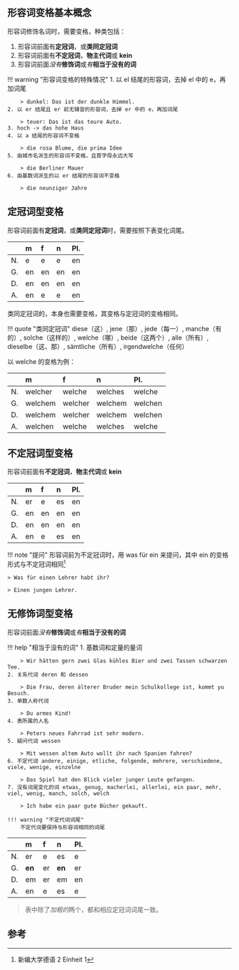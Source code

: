 ## 形容词变格基本概念

形容词修饰名词时，需要变格，种类包括：

1. 形容词前面有**定冠词**，或**类同定冠词**
2. 形容词前面有**不定冠词**，**物主代词**或 **kein**
3. 形容词前面*没有***修饰词**或*有***相当于没有的词**

!!! warning "形容词变格的特殊情况"
    1. 以 el 结尾的形容词，去掉 el 中的 e，再加词尾
        
        > dunkel: Das ist der dunkle Himmel.
    2. 以 er 结尾且 er 前无辅音的形容词，去掉 er 中的 e，再加词尾

        > teuer: Das ist das teure Auto.
    3. hoch -> das hohe Haus
    4. 以 a 结尾的形容词不变格
        
        > die rosa Blume, die prima Idee
    5. 由城市名派生的形容词不变格，且首字母永远大写

        > die Berliner Mauer
    6. 由基数词派生的以 er 结尾的形容词不变格
        
        > die neunziger Jahre

## 定冠词型变格

形容词前面有**定冠词**，或**类同定冠词**时，需要按照下表变化词尾。

|      | m    | f    | n    | Pl.  |
| :--- | :--- | :--- | :--- | :--- |
| N.   | e    | e    | e    | en   |
| G.   | en   | en   | en   | en   |
| D.   | en   | en   | en   | en   |
| A.   | en   | e    | e    | en   |

类同定冠词的，本身也需要变格，其变格与定冠词的变格相同。

!!! quote "类同定冠词"
    diese（这）, jene（那）, jede（每一）, manche（有的）, solche（这样的）, welche（哪）, beide（这两个）, alle（所有）, dieselbe（这、那）, sämtliche（所有）, irgendwelche（任何）

以 welche 的变格为例：

|      | m       | f       | n       | Pl.     |
| :--- | :------ | :------ | :------ | :------ |
| N.   | welcher | welche  | welches | welche  |
| G.   | welchem | welcher | welchem | welchen |
| D.   | welchem | welcher | welchem | welchen |
| A.   | welchen | welche  | welches | welche  |

## 不定冠词型变格

形容词前面有**不定冠词**，**物主代词**或 **kein**

|      | m    | f    | n    | Pl.  |
| :--- | :--- | :--- | :--- | :--- |
| N.   | er   | e    | es   | en   |
| G.   | en   | en   | en   | en   |
| D.   | en   | en   | en   | en   |
| A.   | en   | e    | es   | en   |

!!! note "提问"
    形容词前为不定冠词时，用 was für ein 来提问，其中 ein 的变格形式与不定冠词相同[^1]

    > Was für einen Lehrer habt ihr?

    > Einen jungen Lehrer.

[^1]: 新编大学德语 2 Einheit 1

## 无修饰词型变格

形容词前面*没有***修饰词**或*有***相当于没有的词**

!!! help "相当于没有的词"
    1. 基数词和定量的量词

        > Wir hätten gern zwei Glas kühles Bier und zwei Tassen schwarzen Tee.
    2. 关系代词 deren 和 dessen

        > Die Frau, deren älterer Bruder mein Schulkollege ist, kommt yu Besuch.
    3. 单数人称代词

        > Du armes Kind!
    4. 表所属的人名

        > Peters neues Fahrrad ist sehr modern.
    5. 疑问代词 wessen
        
        > Mit wessen altem Auto wollt ihr nach Spanien fahren?
    6. 不定代词 andere, einige, etliche, folgende, mehrere, verschiedene, viele, wenige, einzelne
    
        > Das Spiel hat den Blick vieler junger Leute gefangen.
    7. 没有词尾变化的词 etwas, genug, macherlei, allerlei, ein paar, mehr, viel, wenig, manch, solch, welch
        
        > Ich habe ein paar gute Bücher gekauft.

    !!! warning "不定代词词尾"
        不定代词要保持与形容词相同的词尾

|      | m      | f    | n      | Pl.  |
| :--- | :----- | :--- | :----- | :--- |
| N.   | er     | e    | es     | e    |
| G.   | **en** | er   | **en** | er   |
| D.   | em     | er   | em     | en   |
| A.   | en     | e    | es     | e    |

> 表中除了*加粗的*两个，都和相应定冠词词尾一致。

## 参考